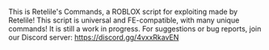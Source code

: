This is Retelile's Commands, a ROBLOX script for exploiting made by Retelile!
This script is universal and FE-compatible, with many unique commands!
It is still a work in progress.
For suggestions or bug reports, join our Discord server:
https://discord.gg/4vxxRkavEN
